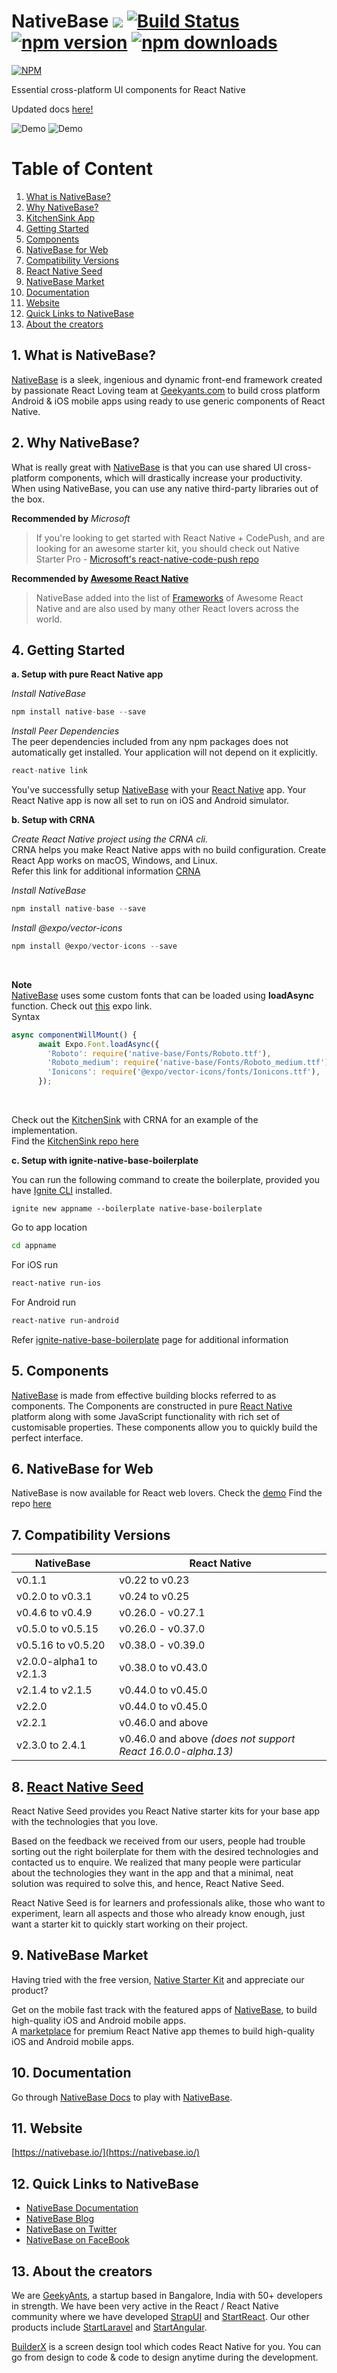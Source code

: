 # NativeBase [![](http://slack.nativebase.io/badge.svg)](http://slack.nativebase.io/) [![Build Status](https://travis-ci.org/GeekyAnts/NativeBase.svg?branch=master)](https://travis-ci.org/GeekyAnts/NativeBase) [![npm version](https://badge.fury.io/js/native-base.svg)](https://badge.fury.io/js/native-base) [![npm downloads](https://img.shields.io/npm/dt/native-base.svg)](https://npm-stat.com/charts.html?package=native-base&from=2016-04-01&to=2018-02-17)

[![NPM](https://nodei.co/npm/native-base.png?downloads=true)](https://nodei.co/npm/native-base/)

Essential cross-platform UI components for React Native

 Updated docs [here!](https://docs.nativebase.io/)

![Demo](https://github.com/GeekyAnts/NativeBase-KitchenSink/raw/master/screenshots/iOS.gif)
![Demo](https://github.com/GeekyAnts/NativeBase-KitchenSink/raw/master/screenshots/Android.gif)


# Table of Content

1. [What is NativeBase?](#1-what-is-nativebase)
2. [Why NativeBase?](#2-why-nativebase)
3. [KitchenSink App](https://github.com/GeekyAnts/NativeBase-KitchenSink)
4. [Getting Started](#4-getting-started)
5. [Components](#5-components)
6. [NativeBase for Web](#6-nativebase-for-web)
7. [Compatibility Versions](#7-compatibility-versions)
8. [React Native Seed](#8-react-native-seed)
9. [NativeBase Market](#9-nativebase-market)
10. [Documentation](#10-documentation)
11. [Website](#11-website)
12. [Quick Links to NativeBase](#12-quick-links-to-nativebase)
13. [About the creators](#13-about-the-creators)



## 1. What is NativeBase?
[NativeBase](https://nativebase.io/) is a sleek, ingenious and dynamic front-end framework created by passionate React Loving team at [Geekyants.com](https://geekyants.com/) to build cross platform Android & iOS mobile apps using ready to use generic components of React Native.



## 2. Why NativeBase?
What is really great with [NativeBase](https://nativebase.io/) is that you can use shared UI cross-platform components, which will drastically increase your productivity. When using NativeBase, you can use any native third-party libraries out of the box.<br />

**Recommended by** *Microsoft*
> If you're looking to get started with React Native + CodePush, and are looking for an awesome starter kit, you should check out Native Starter Pro - [Microsoft's react-native-code-push repo](https://github.com/Microsoft/react-native-code-push#example-apps--starters)

**Recommended by [Awesome React Native](https://github.com/jondot/awesome-react-native)**
>NativeBase added into the list of [Frameworks](https://github.com/jondot/awesome-react-native#frameworks) of Awesome React Native and are also used by many other React lovers across the world.


## 4. Getting Started

**a. Setup with pure React Native app**

*Install NativeBase*

```js
npm install native-base --save
```
*Install Peer Dependencies*<br />
The peer dependencies included from any npm packages does not automatically get installed. Your application will not depend on it explicitly.

```js
react-native link
```

You've successfully setup [NativeBase](https://nativebase.io/) with your [React Native](https://facebook.github.io/react-native/) app. Your React Native app is now all set to run on iOS and Android simulator.


**b. Setup with CRNA**

*Create React Native project using the CRNA cli.* <br />
CRNA helps you make React Native apps with no build configuration. Create React App works on macOS, Windows, and Linux. <br />
Refer this link for additional information [CRNA](https://github.com/react-community/create-react-native-app)

*Install NativeBase*
```js
npm install native-base --save
```
*Install @expo/vector-icons*
```js
npm install @expo/vector-icons --save
```
<br />

**Note** <br />
[NativeBase](https://nativebase.io/) uses some custom fonts that can be loaded using **loadAsync** function. Check out [this](https://docs.expo.io/versions/v15.0.0/sdk/font.html#expofontloadasyncname-url) expo link.
<br />
Syntax <br />
```js
async componentWillMount() {
      await Expo.Font.loadAsync({
        'Roboto': require('native-base/Fonts/Roboto.ttf'),
        'Roboto_medium': require('native-base/Fonts/Roboto_medium.ttf'),
        'Ionicons': require('@expo/vector-icons/fonts/Ionicons.ttf'),
      });
```
<br />

Check out the [KitchenSink](https://expo.io/@geekyants/nativebasekitchensink) with CRNA for an example of the implementation.<br />
Find the [KitchenSink repo here](https://github.com/GeekyAnts/NativeBase-KitchenSink/tree/CRNA)

**c. Setup with ignite-native-base-boilerplate**

You can run the following command to create the boilerplate, provided you have [Ignite CLI](https://github.com/infinitered/ignite) installed.

```
ignite new appname --boilerplate native-base-boilerplate
```
Go to app location
```sh
cd appname
```
For iOS run
```sh
react-native run-ios
```
For Android run
```sh
react-native run-android
```
Refer [ignite-native-base-boilerplate](https://github.com/GeekyAnts/ignite-native-base-boilerplate) page for additional information

## 5. Components

[NativeBase](https://nativebase.io/) is made from effective building blocks referred to as components. The Components are constructed in pure [React Native](https://github.com/facebook/react-native) platform along with some JavaScript functionality with rich set of customisable properties. These components allow you to quickly build the perfect interface.

## 6. NativeBase for Web

NativeBase is now available for React web lovers. Check the [demo](https://nativebase.io/kitchen-sink-web-app/)
Find the repo [here](https://github.com/GeekyAnts/NativeBase-KitchenSink/tree/web-support)


## 7. Compatibility Versions

| NativeBase   |      React Native      |
|----------|-------------|
| v0.1.1	| v0.22 to v0.23 |
| v0.2.0 to v0.3.1 | v0.24 to v0.25 |
| v0.4.6 to v0.4.9 | v0.26.0 - v0.27.1 |
| v0.5.0 to v0.5.15 | v0.26.0 - v0.37.0 |
| v0.5.16 to v0.5.20 | v0.38.0 - v0.39.0 |
| v2.0.0-alpha1 to v2.1.3 | v0.38.0 to v0.43.0 |
| v2.1.4 to v2.1.5 | v0.44.0 to v0.45.0 |
| v2.2.0 | v0.44.0 to v0.45.0 |
| v2.2.1 | v0.46.0 and above |
| v2.3.0 to 2.4.1 | v0.46.0 and above *(does not support React 16.0.0-alpha.13)*|

## 8. [React Native Seed](https://reactnativeseed.com/)


React Native Seed provides you React Native starter kits for your base app with the technologies that you love.

Based on the feedback we received from our users, people had trouble sorting out the right boilerplate for them with the desired technologies and contacted us to enquire. We realized that many people were particular about the technologies they want in the app and that a minimal, neat solution was required to solve this, and hence, React Native Seed.

React Native Seed is for learners and professionals alike, those who want to experiment, learn all aspects and those who already know enough, just want a starter kit to quickly start working on their project.


## 9. NativeBase Market

Having tried with the free version, [Native Starter Kit](https://github.com/start-react/native-starter-kit) and appreciate our product?

Get on the mobile fast track with the featured apps of [NativeBase](https://nativebase.io/), to build high-quality iOS and Android mobile apps.<br />
A [marketplace](https://market.nativebase.io/) for premium React Native app themes to build high-quality iOS and Android mobile apps. <br />

## 10. Documentation

Go through [NativeBase Docs](https://docs.nativebase.io/) to play with [NativeBase](https://nativebase.io/).



## 11. Website
[https://nativebase.io/](https://nativebase.io/)



## 12. Quick Links to NativeBase

*	[NativeBase Documentation](https://docs.nativebase.io/)
*	[NativeBase Blog](https://blog.nativebase.io)
*	[NativeBase on Twitter](https://twitter.com/NativeBaseIO)
*	[NativeBase on FaceBook](https://www.facebook.com/nativebaseio/)


## 13. About the creators

We are [GeekyAnts](https://geekyants.com/), a startup based in Bangalore, India with 50+ developers in strength. We have been very active in the React / React Native community where we have developed [StrapUI](https://www.strapui.com/) and [StartReact](https://startreact.com/). Our other products include [StartLaravel](http://startlaravel.com) and [StartAngular](http://startangular.com).

[BuilderX](https://builderx.io/?utm_source=github&utm_medium=nativebase&utm_campaign=nativebase) is a screen design tool which codes React Native for you. You can go from design to code & code to design anytime during the development.
